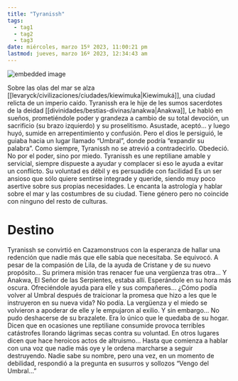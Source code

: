 ```yaml
---
title: "Tyranissh"
tags:
  - tag1
  - tag2
  - tag3
date: miércoles, marzo 15º 2023, 11:00:21 pm
lastmod: jueves, marzo 16º 2023, 12:34:43 am
---
```


![embedded image](https://assets.legendkeeper.com/8aa86352-0de6-40a5-b969-7a7010e10913.png "Attachment")

Sobre las olas del mar se alza [[levaryck/civilizaciones/ciudades/kiewimuka|Kiewimuká]], una ciudad relicta de un imperio caído. Tyranissh era le hije de les sumos sacerdotes de la deidad [[divinidades/bestias-divinas/anakwa|Anakwa]], Le habló en sueños, prometiéndole poder y grandeza a cambio de su total devoción, un sacrificio (su brazo izquierdo) y su proselitismo. Asustade, aceptó… y luego huyó, sumide en arrepentimiento y confusión. Pero el dios le persiguió, le guiaba hacia un lugar llamado “Umbral”, donde podría “expandir su palabra”. Como siempre, Tyranissh no se atrevió a contradecirlo. Obedeció. No por el poder, sino por miedo. Tyranissh es une reptiliane amable y servicial, siempre dispueste a ayudar y complacer si eso le ayuda a evitar un conflicto. Su voluntad es débil y es persuadide con facilidad Es un ser ansioso que sólo quiere sentirse integrade y queride, siendo muy poco asertive sobre sus propias necesidades. Le encanta la astrología y hablar sobre el mar y las costumbres de su ciudad. Tiene género pero no coincide con ninguno del resto de culturas.

# Destino

Tyranissh se convirtió en Cazamonstruos con la esperanza de hallar una redención que nadie más que elle sabía que necesitaba. Se equivocó. A pesar de la compasión de Lila, de la ayuda de Cristane y de su nuevo propósito… Su primera misión tras renacer fue una vergüenza tras otra… Y Anakwa, El Señor de las Serpientes, estaba allí. Esperándole en su hora más oscura. Ofreciéndole ayuda para elle y sus compañeres… ¿Cómo podía volver al Umbral después de traicionar la promesa que hizo a les que le instruyeron en su nueva vida? No podía. La vergüenza y el miedo se volvieron a apoderar de elle y le empujaron al exilio. Y sin embargo… No pudo deshacerse de su brazalete. Era lo único que le quedaba de su hogar. Dicen que en ocasiones une reptiliane consumide provoca terribles catástrofes llorando lágrimas secas contra su voluntad. En otros lugares dicen que hace heroicos actos de altruismo… Hasta que comienza a hablar con una voz que nadie más oye y le ordena marcharse a seguir destruyendo. Nadie sabe su nombre, pero una vez, en un momento de debilidad, respondió a la pregunta en susurros y sollozos “Vengo del Umbral…”